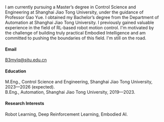 

<!-- [![senli1073](https://img.shields.io/badge/senli1073-github-blue?logo=github)](https://github.com/senli1073) -->

I am currently pursuing a Master’s degree in Control Science and Engineering at Shanghai Jiao Tong University, under the guidance of Professor Gao Yue. I obtained my Bachelor’s degree from the Department of Automation at Shanghai Jiao Tong University. I previously gained valuable experience in the field of RL-based robot motion control. I'm motivated by the challenge of building truly practical Embodied Intelligence and am committed to pushing the boundaries of this field. I'm still on the road.

#### Email
B3mylq@sjtu.edu.cn

#### Education
M.Eng., Control Science and Engineering, Shanghai Jiao Tong University, 2023—2026 (expected).\
B.Eng., Automation, Shanghai Jiao Tong University, 2019—2023.

#### Research Interests
Robot Learning, Deep Reinforcement Learning, Embodied AI.

